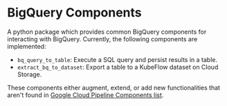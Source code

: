 <!-- 
Copyright 2022 Google LLC

Licensed under the Apache License, Version 2.0 (the "License");
you may not use this file except in compliance with the License.
You may obtain a copy of the License at

    https://www.apache.org/licenses/LICENSE-2.0

Unless required by applicable law or agreed to in writing, software
distributed under the License is distributed on an "AS IS" BASIS,
WITHOUT WARRANTIES OR CONDITIONS OF ANY KIND, either express or implied.
See the License for the specific language governing permissions and
limitations under the License.
 -->

# BigQuery Components

A python package which provides common BigQuery components for interacting with BigQuery.
Currently, the following components are implemented:

- `bq_query_to_table`: Execute a SQL query and persist results in a table.
- `extract_bq_to_dataset`: Export a table to a KubeFlow dataset on Cloud Storage.

These components either augment, extend, or add new functionalities that aren't found in [Google Cloud Pipeline Components list](https://cloud.google.com/vertex-ai/docs/pipelines/gcpc-list).
